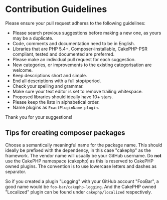 # Contribution Guidelines
Please ensure your pull request adheres to the following guidelines:

* Please search previous suggestions before making a new one, as yours may be a duplicate.
* Code, comments and documentation need to be in English.
* Libraries that are PHP 5.4+, Composer-installable, CakePHP-PSR compliant, tested and documented are preferred.
* Please make an individual pull request for each suggestion.
* New categories, or improvements to the existing categorisation are welcome.
* Keep descriptions short and simple.
* End all descriptions with a full stop/period.
* Check your spelling and grammar.
* Make sure your text editor is set to remove trailing whitespace.
* Proposed libraries should ideally have 10+ stars.
* Please keep the lists in alphabetical order.
* Name plugins as `ExactPluginName plugin`.

Thank you for your suggestions!

## Tips for creating composer packages

Choose a semantically meaningful name for the package name. This should ideally be prefixed with the dependency, in this case "cakephp" as the framework.
The vendor name will usually be your GitHub username.
Do **not** use the CakePHP namespace (cakephp) as this is reserved to CakePHP owned plugins.
The convention is to use lowercase letters and dashes as separator.

So if you created a plugin "Logging" with your GitHub account "FooBar", a good name
would be `foo-bar/cakephp-logging`.
And the CakePHP owned "Localized" plugin can be found under `cakephp/localized` respectively.
